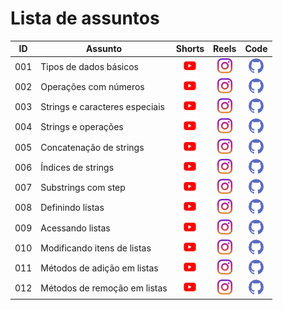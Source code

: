 # Lista de assuntos


|ID|Assunto|Shorts|Reels|Code|
|---|---|:---:|:---:|:---:|
|001|Tipos de dados básicos | [![youtube](img/youtube.png)](https://www.youtube.com/shorts/z2xZJZ6PA2M) | [![instagram](img/instagram.png)](https://www.instagram.com/reel/C0Eu0g9gAxs/) | [![github](img/github.png)](https://github.com/codeshow/one-minute/blob/main/code/one-minute-001.py)|
|002|Operações com números | [![youtube](img/youtube.png)](https://www.youtube.com/shorts/jUQaxG6bhZo) | [![instagram](img/instagram.png)](https://www.instagram.com/p/C0Wut8tAVq3/) | [![github](img/github.png)](https://github.com/codeshow/one-minute/blob/main/code/one-minute-002.py) |
|003|Strings e caracteres especiais | [![youtube](img/youtube.png)](https://www.youtube.com/shorts/Jwx-ugiUNIc) | [![instagram](img/instagram.png)](https://www.instagram.com/p/C0oxOKVAPBk/) | [![github](img/github.png)](https://github.com/codeshow/one-minute/blob/main/code/one-minute-003.py) |
|004|Strings e operações | [![youtube](img/youtube.png)](https://www.youtube.com/shorts/N6wnJDbKwmU) | [![instagram](img/instagram.png)](https://www.instagram.com/p/C06vpWoAiOX) | [![github](img/github.png)](https://github.com/codeshow/one-minute/blob/main/code/one-minute-004.py) |
|005| Concatenação de strings | [![youtube](img/youtube.png)](https://www.youtube.com/shorts/TIUiT1nNuK8) | [![instagram](img/instagram.png)](https://www.instagram.com/reel/C1MuIMgAudu/) | [![github](img/github.png)](https://github.com/codeshow/one-minute/blob/main/code/one-minute-005.py) |
|006| Índices de strings | [![youtube](img/youtube.png)](https://www.youtube.com/shorts/XVJWaLWejC8) | [![instagram](img/instagram.png)](https://www.instagram.com/reel/C1e2vFYAESE/) | [![github](img/github.png)](https://github.com/codeshow/one-minute/blob/main/code/one-minute-006.py) |
|007| Substrings com step | [![youtube](img/youtube.png)](https://www.youtube.com/shorts/3hWRLv7OOvo) | [![instagram](img/instagram.png)](https://www.instagram.com/reel/C1wz2YigDla/) | [![github](img/github.png)](https://github.com/codeshow/one-minute/blob/main/code/one-minute-007.py) |
|008| Definindo listas | [![youtube](img/youtube.png)](https://www.youtube.com/shorts/C--rxKPDoEM) | [![instagram](img/instagram.png)](https://www.instagram.com/p/C2C1y6EAyi0/) | [![github](img/github.png)](https://github.com/codeshow/one-minute/blob/main/code/one-minute-008.py) |
|009| Acessando listas | [![youtube](img/youtube.png)](https://www.youtube.com/shorts/XrEK0jSGrSE) | [![instagram](img/instagram.png)](https://www.instagram.com/reel/C2UsrWkA-dO/) | [![github](img/github.png)](https://github.com/codeshow/one-minute/blob/main/code/one-minute-009.py) |
|010| Modificando itens de listas | [![youtube](img/youtube.png)](https://www.youtube.com/shorts/tK-25YqRX2U) | [![instagram](img/instagram.png)](https://www.instagram.com/reel/C2msUjagwUb/) | [![github](img/github.png)](https://github.com/codeshow/one-minute/blob/main/code/one-minute-010.py) 
|011| Métodos de adição em listas | [![youtube](img/youtube.png)](https://www.youtube.com/shorts/ca1v39A9pCE) | [![instagram](img/instagram.png)](https://www.instagram.com/reel/C24tzJGg-4o/) | [![github](img/github.png)](https://github.com/codeshow/one-minute/blob/main/code/one-minute-011.py)
|012| Métodos de remoção em listas | [![youtube](img/youtube.png)](https://www.youtube.com/shorts/bfSfxpKKbWs) | [![instagram](img/instagram.png)](https://www.instagram.com/reel/C3KvWaUgcz5/) | [![github](img/github.png)](https://github.com/codeshow/one-minute/blob/main/code/one-minute-012.py) 
